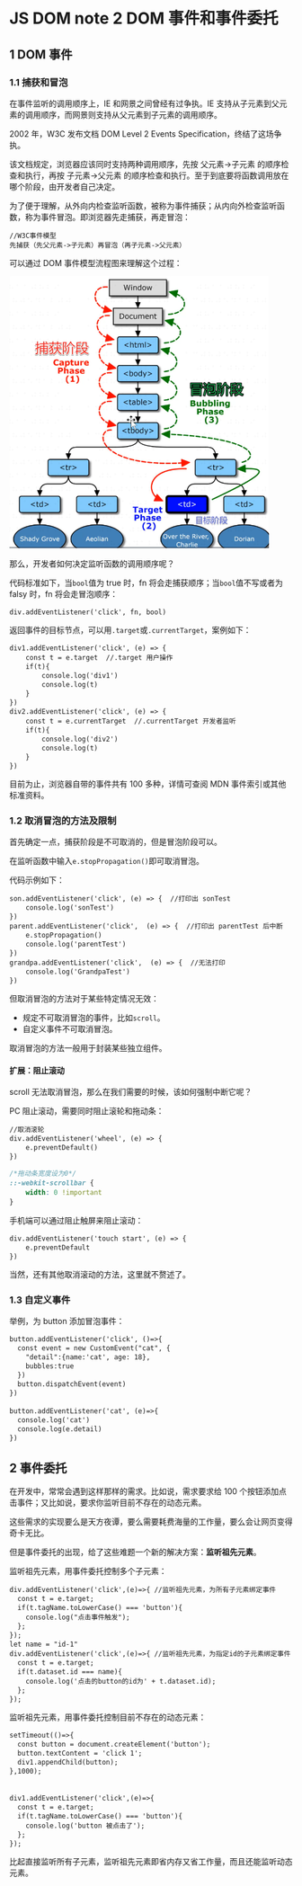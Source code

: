 ﻿# JS DOM note 2 DOM 事件和事件委托

## 1 DOM 事件

### 1.1 捕获和冒泡

在事件监听的调用顺序上，IE 和网景之间曾经有过争执。IE 支持从子元素到父元素的调用顺序，而网景则支持从父元素到子元素的调用顺序。

2002 年，W3C 发布文档 DOM Level 2 Events Specification，终结了这场争执。

该文档规定，浏览器应该同时支持两种调用顺序，先按 父元素->子元素 的顺序检查和执行，再按 子元素->父元素 的顺序检查和执行。至于到底要将函数调用放在哪个阶段，由开发者自己决定。

为了便于理解，从外向内检查监听函数，被称为事件捕获；从内向外检查监听函数，称为事件冒泡。即浏览器先走捕获，再走冒泡：

```JS
//W3C事件模型
先捕获（先父元素->子元素）再冒泡（再子元素->父元素）
```

可以通过 DOM 事件模型流程图来理解这个过程：

![image](BlogDemo_Image/JS_DNote2_1.png)

那么，开发者如何决定监听函数的调用顺序呢？

代码标准如下，当`bool`值为 true 时，fn 将会走捕获顺序；当`bool`值不写或者为 falsy 时，fn 将会走冒泡顺序：

```JS
div.addEventListener('click', fn, bool)
```

返回事件的目标节点，可以用`.target`或`.currentTarget`，案例如下：

```JS
div1.addEventListener('click', (e) => {
    const t = e.target  //.target 用户操作
    if(t){
        console.log('div1')
        console.log(t)
    }
})
div2.addEventListener('click', (e) => {
    const t = e.currentTarget  //.currentTarget 开发者监听
    if(t){
        console.log('div2')
        console.log(t)
    }
})
```

目前为止，浏览器自带的事件共有 100 多种，详情可查阅 MDN 事件索引或其他标准资料。

### 1.2 取消冒泡的方法及限制

首先确定一点，捕获阶段是不可取消的，但是冒泡阶段可以。

在监听函数中输入`e.stopPropagation()`即可取消冒泡。

代码示例如下：

```JS
son.addEventListener('click', (e) => {  //打印出 sonTest
    console.log('sonTest')
})
parent.addEventListener('click',  (e) => {  //打印出 parentTest 后中断
    e.stopPropagation()
    console.log('parentTest')
})
grandpa.addEventListener('click',  (e) => {  //无法打印
    console.log('GrandpaTest')
})
```

但取消冒泡的方法对于某些特定情况无效：

- 规定不可取消冒泡的事件，比如`scroll`。
- 自定义事件不可取消冒泡。

取消冒泡的方法一般用于封装某些独立组件。

#### 扩展：阻止滚动

scroll 无法取消冒泡，那么在我们需要的时候，该如何强制中断它呢？

PC 阻止滚动，需要同时阻止滚轮和拖动条：

```JS
//取消滚轮
div.addEventListener('wheel', (e) => {
    e.preventDefault()
})
```

```CSS
/*拖动条宽度设为0*/
::-webkit-scrollbar {
    width: 0 !important
}
```

手机端可以通过阻止触屏来阻止滚动：

```JS
div.addEventListener('touch start', (e) => {
    e.preventDefault
})
```

当然，还有其他取消滚动的方法，这里就不赘述了。

### 1.3 自定义事件

举例，为 button 添加冒泡事件：

```JS
button.addEventListener('click', ()=>{
  const event = new CustomEvent("cat", {
    "detail":{name:'cat', age: 18},
    bubbles:true
  })
  button.dispatchEvent(event)
})

button.addEventListener('cat', (e)=>{
  console.log('cat')
  console.log(e.detail)
})
```

## 2 事件委托

在开发中，常常会遇到这样那样的需求。比如说，需求要求给 100 个按钮添加点击事件；又比如说，要求你监听目前不存在的动态元素。

这些需求的实现要么是天方夜谭，要么需要耗费海量的工作量，要么会让网页变得奇卡无比。

但是事件委托的出现，给了这些难题一个新的解决方案：**监听祖先元素**。

监听祖先元素，用事件委托控制多个子元素：

```JS
div.addEventListener('click',(e)=>{ //监听祖先元素，为所有子元素绑定事件
  const t = e.target;
  if(t.tagName.toLowerCase() === 'button'){
    console.log("点击事件触发");
  };
});
let name = "id-1"
div.addEventListener('click',(e)=>{ //监听祖先元素，为指定id的子元素绑定事件
  const t = e.target;
  if(t.dataset.id === name){
    console.log('点击的button的id为' + t.dataset.id);
  };
});
```

监听祖先元素，用事件委托控制目前不存在的动态元素：

```JS
setTimeout(()=>{
  const button = document.createElement('button');
  button.textContent = 'click 1';
  div1.appendChild(button);
},1000);


div1.addEventListener('click',(e)=>{
  const t = e.target;
  if(t.tagName.toLowerCase() === 'button'){
    console.log('button 被点击了');
  };
});
```

比起直接监听所有子元素，监听祖先元素即省内存又省工作量，而且还能监听动态元素。
